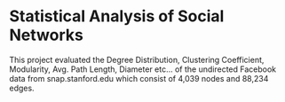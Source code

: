 # Statistical Analysis of Social Networks

This project evaluated the Degree Distribution, Clustering Coefficient, Modularity, Avg. Path Length, Diameter etc... of the undirected Facebook data from snap.stanford.edu which consist of 4,039 nodes
and 88,234 edges.
